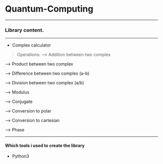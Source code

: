# Quantum-Computing
---
### Library content. 
---
- Complex calculator
> Operations:
--> Addition between two complex

--> Product between two complex

--> Difference between two complex (a-b)

--> Division between two complex (a/b)

--> Modulus

--> Conjugate

--> Conversion to polar

--> Conversion to cartesian

--> Phase

---
#### Which tools i used to create the library
- Python3
